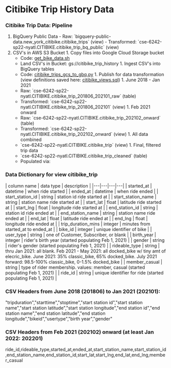 # Citibike Trip History Data

### Citibike Trip Data: Pipeline
  1. BigQuery Public Data
    - Raw: \`bigquery-public-data.new_york_citibike.citibike_trips\` (view)
    - Transformed: \`cse-6242-sp22-nyatl.CITIBIKE.citibike_trip_bq_public\` (view)
  1. CSV's in AWS S3 Bucket
    1. Copy files into Google Cloud Storage bucket
      - Code: [get_bike_data.sh](get_bike_data.sh)
      - Land CSV's in Bucket: gs://citibike_trip_history
    1. Ingest CSV's into BigQuery tables
      - Code: [citibike_trips_gcs_to_gbq.py](citibike_trips_gcs_to_gbq.py)
    1. Publish for data transformation (view definitions saved here: [citibike_views.sql](citibike_views.sql))
    1. June 2018 - Jan 2021
      - Raw: \`cse-6242-sp22-nyatl.CITIBIKE.citibike_trip_201806_202101_raw\` (table)
      - Transformed: \`cse-6242-sp22-nyatl.CITIBIKE.citibike_trip_201806_202101\` (view)
    1. Feb 2021 onward
      - Raw: \`cse-6242-sp22-nyatl.CITIBIKE.citibike_trip_202102_onward\` (table)
      - Transformed: \`cse-6242-sp22-nyatl.CITIBIKE.citibike_trip_202102_onward\` (view)
    1. All data combined
      - \`cse-6242-sp22-nyatl.CITIBIKE.citibike_trip\` (view)
    1. Final, filtered trip data
      - \`cse-6242-sp22-nyatl.CITIBIKE.citibike_trip_cleaned\` (table)
      - Populated via:

### Data Dictionary for view citibike_trip
| column name | data type | description |
|---|---|---|---|
| started_at | datetime | when ride started |
| ended_at | datetime | when ride ended |
| start_station_id | string | station id ride started at |
| start_station_name | string | station name ride started at |
| start_lat | float | latitude ride started at |
| start_lng | float | longitude ride started at |
| end_station_id | string | station id ride ended at |
| end_station_name | string | station name ride ended at |
| end_lat | float | latitude ride ended at |
| end_lng | float | longitude ride ended at |
| trip_duration_mins | integer | minutes from started_at to ended_at |
| bike_id | integer | unique identifier of bike |
| user_type | string | one of Customer, Subscriber, or blank |
| birth_year | integer | rider's birth year (started populating Feb 1, 2021) |
| gender | string | rider's gender (started populating Feb 1, 2021) |
| rideable_type | string | thru Jan 2021: all blank.  Feb 2021 - May 2021: all docked_bike w/ tiny amt of elecric_bike.  June 2021: 35% classic_bike, 65% docked_bike.  July 2021 forward: 98.5-100% classic_bike, 0-1.5% docked_bike  |
| member_casual | string | type of rider membership.  values: member, casual (started populating Feb 1, 2021) |
| ride_id | string | unique identifier for ride (started populating Feb 1, 2021) |

### CSV Headers from June 2018 (201806) to Jan 2021 (202101):
"tripduration","starttime","stoptime","start station id","start station name","start station latitude","start station longitude","end station id","end station name","end station latitude","end station longitude","bikeid","usertype","birth year","gender"

### CSV Headers from Feb 2021 (202102) onward (at least Jan 2022: 202201)
ride_id,rideable_type,started_at,ended_at,start_station_name,start_station_id,end_station_name,end_station_id,start_lat,start_lng,end_lat,end_lng,member_casual
